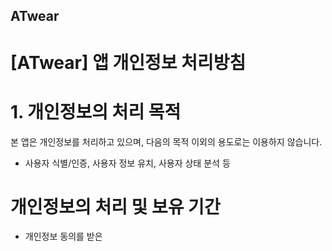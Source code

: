 ## ATwear

# [ATwear] 앱 개인정보 처리방침


# 1. 개인정보의 처리 목적
본 앱은 개인정보를 처리하고 있으며, 다음의 목적 이외의 용도로는 이용하지 않습니다.
- 사용자 식별/인증, 사용자 정보 유치, 사용자 상태 분석 등

# 개인정보의 처리 및 보유 기간
- 개인정보 동의를 받은
